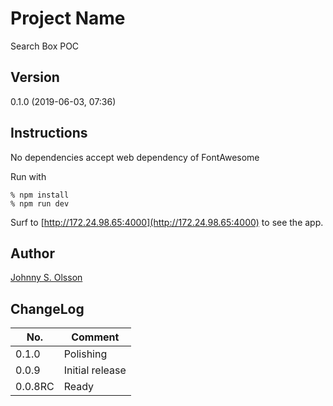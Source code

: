 # Project Name

Search Box POC

## Version

0.1.0 (2019-06-03, 07:36)

## Instructions

No dependencies accept web dependency of FontAwesome

Run with

```shell
% npm install
% npm run dev
```

Surf to [http://172.24.98.65:4000](http://172.24.98.65:4000) to see the app.

## Author

[Johnny S. Olsson](mailto:johnny.olsson@54u.se)

## ChangeLog

| No. | Comment |
| --- | --- |
| 0.1.0 | Polishing |
| 0.0.9 | Initial release |
| 0.0.8RC | Ready |
